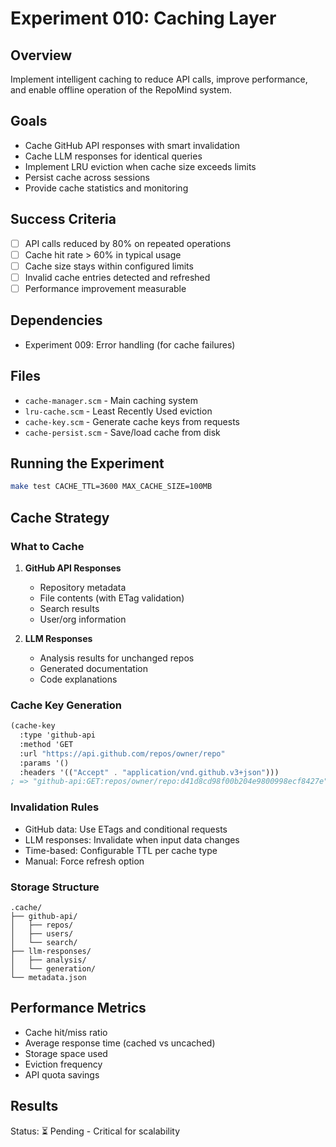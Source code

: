 # Experiment 010: Caching Layer

## Overview
Implement intelligent caching to reduce API calls, improve performance, and enable offline operation of the RepoMind system.

## Goals
- Cache GitHub API responses with smart invalidation
- Cache LLM responses for identical queries
- Implement LRU eviction when cache size exceeds limits
- Persist cache across sessions
- Provide cache statistics and monitoring

## Success Criteria
- [ ] API calls reduced by 80% on repeated operations
- [ ] Cache hit rate > 60% in typical usage
- [ ] Cache size stays within configured limits
- [ ] Invalid cache entries detected and refreshed
- [ ] Performance improvement measurable

## Dependencies
- Experiment 009: Error handling (for cache failures)

## Files
- `cache-manager.scm` - Main caching system
- `lru-cache.scm` - Least Recently Used eviction
- `cache-key.scm` - Generate cache keys from requests
- `cache-persist.scm` - Save/load cache from disk

## Running the Experiment
```bash
make test CACHE_TTL=3600 MAX_CACHE_SIZE=100MB
```

## Cache Strategy

### What to Cache
1. **GitHub API Responses**
   - Repository metadata
   - File contents (with ETag validation)
   - Search results
   - User/org information

2. **LLM Responses**
   - Analysis results for unchanged repos
   - Generated documentation
   - Code explanations

### Cache Key Generation
```scheme
(cache-key 
  :type 'github-api
  :method 'GET
  :url "https://api.github.com/repos/owner/repo"
  :params '()
  :headers '(("Accept" . "application/vnd.github.v3+json")))
; => "github-api:GET:repos/owner/repo:d41d8cd98f00b204e9800998ecf8427e"
```

### Invalidation Rules
- GitHub data: Use ETags and conditional requests
- LLM responses: Invalidate when input data changes
- Time-based: Configurable TTL per cache type
- Manual: Force refresh option

### Storage Structure
```
.cache/
├── github-api/
│   ├── repos/
│   ├── users/
│   └── search/
├── llm-responses/
│   ├── analysis/
│   └── generation/
└── metadata.json
```

## Performance Metrics
- Cache hit/miss ratio
- Average response time (cached vs uncached)
- Storage space used
- Eviction frequency
- API quota savings

## Results
Status: ⏳ Pending - Critical for scalability